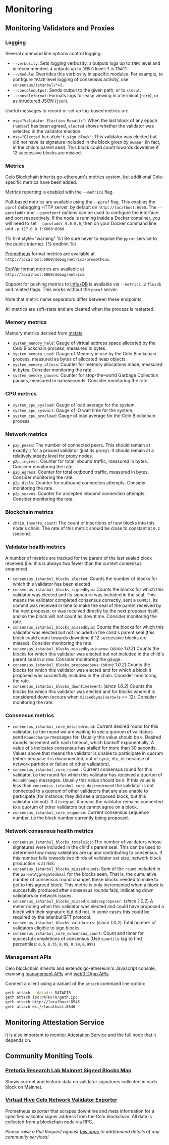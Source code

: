 # Monitoring

## Monitoring Validators and Proxies

### Logging

Several command line options control logging:

* `--verbosity`: Sets logging verbosity. `3` outputs logs up to `INFO` level and is recommended. `4` outputs up to `DEBUG` level; `5` is `TRACE`.
* `--vmodule`: Overrides this verblosity in specific modules. For example, to configure `TRACE` level logging of consensus activity, use `consensus/istanbul/*=5`.
* `--consoleoutput`: Sends output to the given path, or to `stdout`.
* `--consoleformat`: Formats logs for easy viewing in a terminal \(`term`\), or as structured JSON \(`json`\).

Useful messages to record or set up log-based metrics on:

* `msg="Validator Election Results"`: When the last block of any epoch \(`number`\) has been agreed, `elected` shows whether the validator was selected in the validator election.
* `msg="Elected but didn't sign block"`: This validator was elected but did not have its signature included in the block given by `number` \(in fact, in the child's parent seal\). This block could count towards downtime if 12 successive blocks are missed.

### Metrics

Celo Blockchain inherits [go-ethereum's metrics](https://github.com/ethereum/go-ethereum/wiki/Metrics-and-Monitoring) system, but additional Celo-specific metrics have been added.

Metrics reporting is enabled with the `--metrics` flag.

Pull-based metrics are available using the `--pprof` flag. This enables the `pprof` debugging HTTP server, by default on `http://localhost:6060`. The `--pprofaddr` and `--pprofport` options can be used to configure the interface and port respectively. If the node is running inside a Docker container, you will need to set `--pprofaddr 0.0.0.0`, then on your Docker command line add `-p 127.0.0.1:6060:6060`.

{% hint style="warning" %}
Be sure never to expose the `pprof` service to the public internet.
{% endhint %}

[Prometheus](https://prometheus.io) format metrics are available at `http://localhost:6060/debug/metrics/prometheus`.

[ExpVar](https://golang.org/pkg/expvar/) format metrics are available at `http://localhost:6060/debug/metrics`.

Support for pushing metrics to [InfluxDB](https://www.influxdata.com/products/influxdb-overview/) is available via `--metrics.influxdb` and related flags. This works without the `pprof` server.

Note that metric name separators differ between these endpoints.

All metrics are soft-state and are cleared when the process is restarted.

### Memory metrics

Memory metrics derived from [mstats](https://godoc.org/github.com/go-graphite/carbonzipper/mstats):

* `system_memory_held`: Gauge of virtual address space allocated by the Celo Blockchain process, measured in bytes.
* `system_memory_used`: Gauge of Memory in use by the Celo Blockchain process, measured as bytes of allocated heap objects.
* `system_memory_allocs`: Counter for memory allocations made, measured in bytes. Consider monitoring the rate.
* `system_memory_pauses`: Counter for stop-the-world Garbage Collection pauses, measured in nanoseconds. Consider monitoring the rate.

### CPU metrics

* `system_cpu_sysload`: Gauge of load average for the system.
* `system_cpu_syswait`: Gauge of IO wait time for the system.
* `system_cpu_procload`: Gauge of load average for the Celo Blockchain process.

### Network metrics

* `p2p_peers`: The number of connected peers. This should remain at exactly `1` for a proxied validator \(just its proxy\). It should remain at a relatively steady level for proxy nodes.
* `p2p_ingress`: Counter for total inbound traffic, measured in bytes. Consider monitoring the rate.
* `p2p_egress`: Counter for total outbound traffic, measured in bytes. Consider monitoring the rate.
* `p2p_dials`: Counter for outbound connection attempts. Consider monitoring the rate.
* `p2p_serves`: Counter for accepted inbound connection attempts. Consider monitoring the rate.

### Blockchain metrics

* `chain_inserts_count`: The count of insertions of new blocks into this node's chain. The rate of this metric should be close to constant at `0.2` /second.

### Validator health metrics

A number of metrics are tracked for the parent of the last sealed block received \(i.e. this is always two fewer than the current consensus sequence\):

* `consensus_istanbul_blocks_elected`: Counts the number of blocks for which this validator has been elected
* `consensus_istanbul_blocks_signedbyus`: Counts the blocks for which this validator was elected and its signature was included in the seal. This means the validator completed consensus correctly, sent a `COMMIT`, its commit was received in time to make the seal of the parent received by the next proposer, or was received directly by the next proposer itself, and so the block will not count as downtime. Consider monitoring the rate.
* `consensus_istanbul_blocks_missedbyus`: Counts the blocks for which this validator was elected but not included in the child's parent seal \(this block could count towards downtime if 12 successive blocks are missed\). Consider monitoring the rate.
* `consensus_istanbul_blocks_missedbyusinarow`: \(_since 1.0.2_\) Counts the blocks for which this validator was elected but not included in the child's parent seal in a row. Consider monitoring the gauge.
* `consensus_istanbul_blocks_proposedbyus`: \(_since 1.0.2_\) Counts the blocks for which this validator was elected and for which a block it proposed was succesfully included in the chain. Consider monitoring the rate.
* `consensus_istanbul_blocks_downtimeevent`: \(_since 1.0.2_\) Counts the blocks for which this validator was elected and for blocks where it is considered down \(occurs when `missedbyusinarow` is &gt;= 12\). Consider monitoring the rate.

### Consensus metrics

* `consensus_istanbul_core_desiredround`: Current desired round for this validator, i.e the round we are waiting to see a quorum of validators send `RoundChange` messages for. Usually this value should be `0`. Desired rounds increment with each timeout, which backoff exponentially. A value of `5` indicates consensus has stalled for more than 30 seconds. Values above that means the validator is unable to participate in quorum \(either because it is disconnected, out of sync, etc, or because of network partition or failure of other validators\).
* `consensus_istanbul_core_round`: : Current consensus round for this validator, i.e the round for which this validator has received a quorum of `RoundChange` messages. Usually this value should be `0`. If this value is less than `consensus_istanbul_core_desiredround` the validator is not connected to a quorum of other validators that are also unable to participate \(for instance, they did see a proposed block, but this validator did not\). If it is equal, it means the validator remains connected to a quorum of other validators but cannot agree on a block.
* `consensus_istanbul_core_sequence`: Current consensus sequence number, i.e the block number currently being proposed.

### Network consensus health metrics

* `consensus_istanbul_blocks_totalsigs`: The number of validators whose signatures were included in the child's parent seal. This can be used to determine how many validators are up and contributing to consensus. If this number falls towards two thirds of validator set size, network block production is at risk.
* `consensus_istanbul_blocks_missedrounds`: Sum of the `round` included in the `parentAggregatedSeal` for the blocks seen. That is, the cumulative number of consensus round changes these blocks needed to make to get to this agreed block. This metric is only incremented when a block is succesfully produced after consensus rounds fails, indicating down validators or network issues.
* `consensus_istanbul_blocks_missedroundsasproposer`: \(_since 1.0.2_\) A meter noting when this validator was elected and could have proposed a block with their signature but did not. In some cases this could be required by the Istanbul BFT protocol.
* `consensus_istanbul_blocks_validators`: \(_since 1.0.2_\) Total number of validators eligible to sign blocks.
* `consensus_istanbul_core_consensus_count`: Count and timer for succesful completions of consensus \(Use `quantile` tag to find percentiles: `0.5`, `0.75`, `0.95`, `0.99`, `0.999`\)

### Management APIs

Celo blockchain inherits and extends go-ethereum's Javascript console, exposing [management APIs](https://geth.ethereum.org/docs/rpc/server) and [web3 DApp APIs](https://github.com/ethereum/wiki/wiki/JavaScript-API).

Connect a client using a variant of the `attach` command line option:

```bash
geth attach --datadir DATADIR
geth attach ipc:PATH/TO/geth.ipc
geth attach http://localhost:8545
geth attach ws://localhost:8546
```

## Monitoring Attestation Service

It is also important to [monitor Attestation Service](attestation-service.md#monitoring) and the full node that it depends on.

## Community Moniting Tools

### [Pretoria Research Lab Mainnet Signed Blocks Map](https://cauldron.pretoriaresearchlab.io/rc1-block-map)

Shows current and historic data on validator signatures collected in each block on Mainnet.

### [Virtual Hive Celo Network Validator Exporter](https://github.com/virtualhive/celo-network-validator-exporter)

Prometheus exporter that scrapes downtime and meta information for a specified validator signer address from the Celo blockchain. All data is collected from a blockchain node via RPC.

_Please raise a Pull Request against_ [_this page_](https://github.com/celo-org/celo-monorepo/blob/master/packages/docs/celo-holder-guide/voting-validators.md) _to add/amend details of any community services!_

